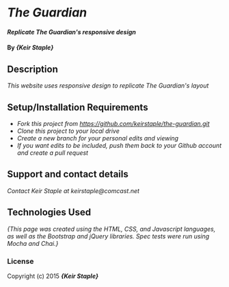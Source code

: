 # _The Guardian_

#### _Replicate The Guardian's responsive design_

#### By _**{Keir Staple}**_

## Description

_This website uses responsive design to replicate The Guardian's layout_

## Setup/Installation Requirements

* _Fork this project from https://github.com/keirstaple/the-guardian.git_
* _Clone this project to your local drive_
* _Create a new branch for your personal edits and viewing_
* _If you want edits to be included, push them back to your Github account and create a pull request_


## Support and contact details

_Contact Keir Staple at keirstaple@comcast.net_

## Technologies Used

_{This page was created using the HTML, CSS, and Javascript languages, as well as the Bootstrap and jQuery libraries. Spec tests were run using Mocha and Chai.}_

### License

Copyright (c) 2015 **_{Keir Staple}_**
